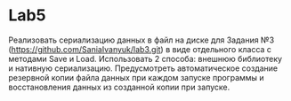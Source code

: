 # Lab5
Реализовать сериализацию данных в файл на диске для Задания №3 (https://github.com/SaniaIvanyuk/lab3.git) в виде отдельного класса с методами Save и Load. 
Использовать 2 способа: внешнюю библиотеку и нативную сериализацию. 
Предусмотреть автоматическое создание резервной копии файла данных при каждом запуске программы и восстановления данных из созданной копии при запуске.
